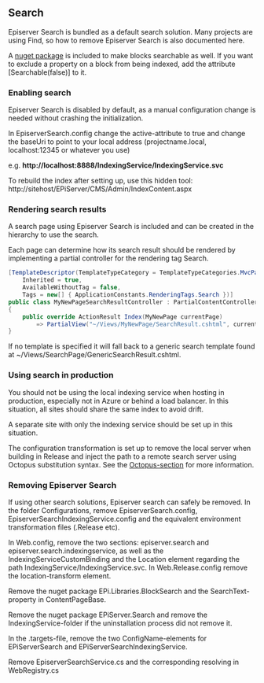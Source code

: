 ## Search

Episerver Search is bundled as a default search solution. Many projects are using Find, so how to remove Episerver Search is also documented here.

A [nuget package](https://github.com/jstemerdink/EPi.Libraries.BlockSearch) is included to make blocks searchable as well. If you want to exclude a property on a block from being indexed, add the attribute [Searchable(false)] to it.

### Enabling search
Episerver Search is disabled by default, as a manual configuration change is needed without crashing the initialization.

In EpiserverSearch.config change the active-attribute to true and change the baseUri to point to your local address (projectname.local, localhost:12345 or whatever you use)

e.g. **http://localhost:8888/IndexingService/IndexingService.svc**

To rebuild the index after setting up, use this hidden tool:
http://sitehost/EPiServer/CMS/Admin/IndexContent.aspx


### Rendering search results
A search page using Episerver Search is included and can be created in the hierarchy to use the search.

Each page can determine how its search result should be rendered by implementing a partial controller for the rendering tag Search. 

```csharp
[TemplateDescriptor(TemplateTypeCategory = TemplateTypeCategories.MvcPartialController, 
    Inherited = true, 
    AvailableWithoutTag = false, 
    Tags = new[] { ApplicationConstants.RenderingTags.Search })]
public class MyNewPageSearchResultController : PartialContentController<MyNewPage>
{
    public override ActionResult Index(MyNewPage currentPage) 
        => PartialView("~/Views/MyNewPage/SearchResult.cshtml", currentPage);
}
```

If no template is specified it will fall back to a generic search template found at ~/Views/SearchPage/GenericSearchResult.cshtml.


### Using search in production
You should not be using the local indexing service when hosting in production, especially not in Azure or behind a load balancer. In this situation, all sites should share the same index to avoid drift.

A separate site with only the indexing service should be set up in this situation.

The configuration transformation is set up to remove the local server when building in Release and inject the path to a remote search server using Octopus substitution syntax. See the [Octopus-section](octopus.html) for more information.

### Removing Episerver Search

If using other search solutions, Episerver search can safely be removed. 
In the folder Configurations, remove EpiserverSearch.config, EpiserverSearchIndexingService.config and the equivalent environment transformation files (.Release etc).

In Web.config, remove the two sections: episerver.search and episerver.search.indexingservice, as well as the IndexingServiceCustomBinding and the Location element regarding the path IndexingService/IndexingService.svc.
In Web.Release.config remove the location-transform element.

Remove the nuget package EPi.Libraries.BlockSearch and the SearchText-property in ContentPageBase.

Remove the nuget package EPiServer.Search and remove the IndexingService-folder if the uninstallation process did not remove it.

In the .targets-file, remove the two ConfigName-elements for EPiServerSearch and EPiServerSearchIndexingService.

Remove EpiserverSearchService.cs and the corresponding resolving in WebRegistry.cs

